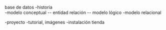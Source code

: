 base de datos
-historia            
-modelo  conceptual
-- entidad relación
-- modelo lógico
-modelo relacional

-proyecto
-tutorial, imágenes
-instalación
tienda